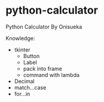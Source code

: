 # python-calculator
Python Calculator By Onisueka

Knowledge:
- tkinter
  - Button
  - Label
  - pack into frame
  - command with lambda
- Decimal 
- match...case
- for...in
